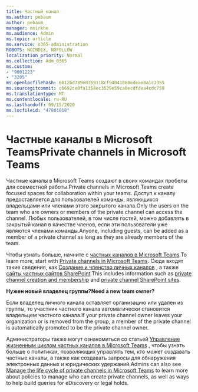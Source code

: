 ```yaml
---
title: Частный канал
ms.author: pebaum
author: pebaum
manager: mnirkhe
ms.audience: Admin
ms.topic: article
ms.service: o365-administration
ROBOTS: NOINDEX, NOFOLLOW
localization_priority: Normal
ms.collection: Adm_O365
ms.custom:
- "9001223"
- "3205"
ms.openlocfilehash: 6812bd789e0769118cf940418e8edeae8a1c2355
ms.sourcegitcommit: c6692ce0fa1358ec3529e59ca0ecdfdea4cdc759
ms.translationtype: MT
ms.contentlocale: ru-RU
ms.lasthandoff: 09/15/2020
ms.locfileid: "47801818"
---
```

# <a name="private-channels-in-microsoft-teams"></a><span data-ttu-id="9c137-102">Частные каналы в Microsoft Teams</span><span class="sxs-lookup"><span data-stu-id="9c137-102">Private channels in Microsoft Teams</span></span>

<span data-ttu-id="9c137-103">Частные каналы в Microsoft Teams создают в своих командах пробелы для совместной работы.</span><span class="sxs-lookup"><span data-stu-id="9c137-103">Private channels in Microsoft Teams create focused spaces for collaboration within your teams.</span></span> <span data-ttu-id="9c137-104">Доступ к каналу предоставляется для пользователей команды, являющихся владельцами или членами этого закрытого канала.</span><span class="sxs-lookup"><span data-stu-id="9c137-104">Only the users on the team who are owners or members of the private channel can access the channel.</span></span> <span data-ttu-id="9c137-105">Любых пользователей, в том числе гостей, можно добавлять в закрытый канал в качестве членов, если эти пользователи уже являются членами команды.</span><span class="sxs-lookup"><span data-stu-id="9c137-105">Anyone, including guests, can be added as a member of a private channel as long as they are already members of the team.</span></span>

<span data-ttu-id="9c137-106">Чтобы узнать больше, начните с [частных каналов в Microsoft Teams](https://docs.microsoft.com/MicrosoftTeams/private-channels).</span><span class="sxs-lookup"><span data-stu-id="9c137-106">To learn more, start with [Private channels in Microsoft Teams](https://docs.microsoft.com/MicrosoftTeams/private-channels).</span></span> <span data-ttu-id="9c137-107">Сюда входят такие сведения, как [Создание и членство личных каналов](https://docs.microsoft.com/MicrosoftTeams/private-channels#private-channel-creation-and-membership) , а также [сайты частных сайтов SharePoint](https://docs.microsoft.com/MicrosoftTeams/private-channels#private-channel-sharepoint-sites).</span><span class="sxs-lookup"><span data-stu-id="9c137-107">This includes information such as [private channel creation and membership](https://docs.microsoft.com/MicrosoftTeams/private-channels#private-channel-creation-and-membership) and [private channel SharePoint sites](https://docs.microsoft.com/MicrosoftTeams/private-channels#private-channel-sharepoint-sites).</span></span>

<span data-ttu-id="9c137-108">**Нужен новый владелец группы?**</span><span class="sxs-lookup"><span data-stu-id="9c137-108">**Need a new team owner?**</span></span>

<span data-ttu-id="9c137-109">Если владелец личного канала оставляет организацию или удален из группы, то участник частного канала автоматически становится владельцем частного канала.</span><span class="sxs-lookup"><span data-stu-id="9c137-109">If your private channel owner leaves your organization or is removed from the group, a member of the private channel is automatically promoted to be the private channel owner.</span></span>

<span data-ttu-id="9c137-110">Администраторы также могут ознакомиться со статьей [Управление жизненным циклом частных каналов в Microsoft Teams](https://docs.microsoft.com/MicrosoftTeams/private-channels-life-cycle-management) , чтобы узнать больше о политиках, позволяющих управлять тем, кто может создавать частные каналы, а также как создавать запросы для обнаружения электронных данных и юридических удержаний.</span><span class="sxs-lookup"><span data-stu-id="9c137-110">Admins can also see [Manage the life cycle of private channels in Microsoft Teams](https://docs.microsoft.com/MicrosoftTeams/private-channels-life-cycle-management) to learn more about policies to manage who can create private channels, as well as ways to help build queries for eDiscovery or legal holds.</span></span>
